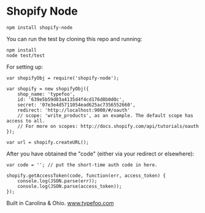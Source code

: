 # Shopify Node

    npm install shopify-node

You can run the test by cloning this repo and running:

    npm install
    node test/test

For setting up:

    var shopifyObj = require('shopify-node');
    
    var shopify = new shopifyObj({
    	shop_name: 'typefoo',
    	id: '639e5b59d03a4135d4f4cd176d8b0d0c',
    	secret: '07e3e4d5711054ead625ac7356552660',
    	redirect: 'http://localhost:9000/#/oauth'
    	// scope: 'write_products', as an example. The default scope has access to all.
    	// For more on scopes: http://docs.shopify.com/api/tutorials/oauth
    });
    
    var url = shopify.createURL();

After you have obtained the "code" (either via your redirect or elsewhere):

    var code = ''; // put the short-time auth code in here.

    shopify.getAccessToken(code, function(err, access_token) {
  		console.log(JSON.parse(err));
  		console.log(JSON.parse(access_token));
  	});

Built in Carolina & Ohio. www.typefoo.com